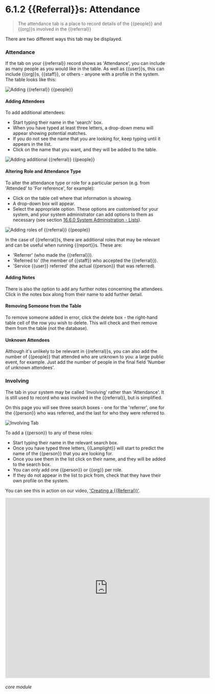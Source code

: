 # 6.1.2 <i class="fa fa-redo-alt"></i> {{Referral}}s: Attendance

> The attendance tab is a place to record details of the {{people}} and {{org}}s involved in the {{referral}}




There are two different ways this tab may be displayed.

### Attendance

If the tab on your {{referral}} record shows as 'Attendance', you can include as many people as you would like in the table. As well as {{user}}s, this can include {{org}}s, {{staff}}, or others - anyone with a profile in the system.  The table looks like this: 

![Adding {{referral}} {{people}}](194a.png)

#### Adding Attendees

To add additional attendees:
- Start typing their name in the 'search' box. 
- When you have typed at least three letters, a drop-down menu will appear showing potential matches. 
- If you do not see the name that you are looking for, keep typing until it appears in the list. 
- Click on the name that you want, and they will be added to the table. 

![Adding additional {{referral}} {{people}}](194b.png)

#### Altering Role and Attendance Type

To alter the attendance type or role for a particular person (e.g. from 'Attended' to 'For reference', for example):
- Click on the table cell where that information is showing. 
- A drop-down box will appear. 
- Select the appropriate option. These options are customised for your system, and your system administrator can add options to them as necessary (see section [16.6.0 System Administration - Lists](/help/index/v/{{version}}/p/16.6.0)). 

![Adding roles of {{referral}} {{people}}](194c.png)

In the case of {{referral}}s, there are additional roles that may be relevant and can be useful when running {{report}}s. These are: 
- 'Referrer' (who made the {{referral}}).
- 'Referred to' (the member of {{staff}} who accepted the {{referral}}). 
- 'Service {{user}} referred' (the actual {{person}} that was referred). 

#### Adding Notes

There is also the option to add any further notes concerning the attendees. Click in the notes box along from their name to add further detail. 

#### Removing Someone from the Table

To remove someone added in error, click the delete box - the right-hand table cell of the row you wish to delete. This will check and then remove them from the table (not the database). 

#### Unknown Attendees

Although it's unlikely to be relevant in {{referral}}s, you can also add the number of {{people}} that attended who are unknown to you: a large public event, for example. Just add the number of people in the final field 'Number of unknown attendees'. 

### Involving

The tab in your system may be called 'Involving' rather than 'Attendance'. It is still used to record who was involved in the {{referral}}, but is simplified. 

On this page you will see three search boxes - one for the 'referrer', one for the {{person}} who was referred, and the last for who they were referred to. 

![Involving Tab](6.1.2a.png)

To add a {{person}} to any of these roles:
- Start typing their name in the relevant search box. 
- Once you have typed three letters, {{Lamplight}} will start to predict the name of the {{person}} that you are looking for. 
- Once you see them in the list click on their name, and they will be added to the search box. 
- You can only add one {{person}} or {{org}} per role. 
- If they do not appear in the list to pick from, check that they have their own profile on the system. 

You can see this in action on our video, ['Creating a {{Referral}}'](/help/index/p/51.3.1).

<iframe width="640" height="564" src="https://player.vimeo.com/video/281971195" frameborder="0" allowFullScreen mozallowfullscreen webkitAllowFullScreen></iframe>


###### core module

